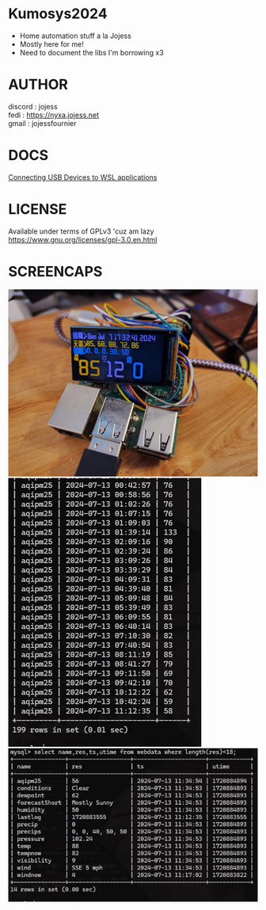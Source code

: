 # Kumosys2024
* Home automation stuff a la Jojess
* Mostly here for me!
* Need to document the libs I'm borrowing x3

# AUTHOR
discord : jojess \
fedi : https://nyxa.jojess.net \
gmail : jojessfournier

# DOCS
[Connecting USB Devices to WSL applications](https://github.com/jojessf/kumosys2024/blob/kumosys/doc/WSL_PICO_SETUP.md)


# LICENSE
Available under terms of GPLv3 'cuz am lazy https://www.gnu.org/licenses/gpl-3.0.en.html

# SCREENCAPS
![rpi weather monitor](doc/img/README__picoWeatherMon.jpg)
![aqi tracking](doc/img/README__aqipm25_tracking.jpg)
![current weather](doc/img/README__current_weather_fields.jpg)